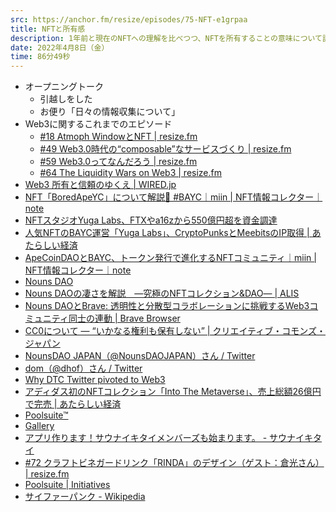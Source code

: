 ```yaml
---
src: https://anchor.fm/resize/episodes/75-NFT-e1grpaa
title: NFTと所有感
description: 1年前と現在のNFTへの理解を比べつつ、NFTを所有することの意味について話しました。
date: 2022年4月8日（金）
time: 86分49秒
---
```


- オープニングトーク
    - 引越しをした
    - お便り「日々の情報収集について」
- Web3に関するこれまでのエピソード
    - [#18 Atmoph WindowとNFT | resize.fm](https://resize.fm/ep/18-atmoph-window-and-nft)
    - [#49 Web3.0時代の“composable”なサービスづくり | resize.fm](https://resize.fm/ep/49-composable-services-in-web3)
    - [#59 Web3.0ってなんだろう | resize.fm](https://resize.fm/ep/59-what-is-web3)
    - [#64 The Liquidity Wars on Web3 | resize.fm](https://resize.fm/ep/64-the-liquidity-wars-on-web3)
- [Web3 所有と信頼のゆくえ | WIRED.jp](https://wired.jp/magazine/vol_44/)
- [NFT「BoredApeYC」について解説🐒 #BAYC｜miin | NFT情報コレクター｜note](https://note.com/miin_nft/n/nfeff1a80fb80)
- [NFTスタジオYuga Labs、FTXやa16zから550億円超を資金調達](https://coinpost.jp/?p=332789)
- [人気NFTのBAYC運営「Yuga Labs」、CryptoPunksとMeebitsのIP取得 | あたらしい経済](https://www.neweconomy.jp/posts/202431)
- [ApeCoinDAOとBAYC、トークン発行で進化するNFTコミュニティ｜miin | NFT情報コレクター｜note](https://note.com/miin_nft/n/n167e3d1b10c5)
- [Nouns DAO](https://nouns.wtf/)
- [Nouns DAOの凄さを解説　―究極のNFTコレクション&DAO― | ALIS](https://alis.to/kanerin/articles/K5x8wzmNVEkZ)
- [Nouns DAOとBrave: 透明性と分散型コラボレーションに挑戦するWeb3コミュニティ同士の連動 | Brave Browser](https://brave.com/ja/nouns-dao/)
- [CC0について ― “いかなる権利も保有しない” | クリエイティブ・コモンズ・ジャパン](https://creativecommons.jp/sciencecommons/aboutcc0/#:~:text=CC0%20%E3%81%A8%E3%81%AF%E3%80%81%E7%A7%91%E5%AD%A6%E8%80%85,%E3%81%A7%E3%81%8D%E3%82%8B%E3%82%88%E3%81%86%E3%81%AB%E3%81%AA%E3%82%8A%E3%81%BE%E3%81%99%E3%80%82)
- [NounsDAO JAPAN（@NounsDAOJAPAN）さん / Twitter](https://twitter.com/NounsDAOJAPAN)
- [dom（@dhof）さん / Twitter](https://twitter.com/dhof)
- [Why DTC Twitter pivoted to Web3](https://www.modernretail.co/startups/why-dtc-twitter-pivoted-to-web3/)
- [アディダス初のNFTコレクション「Into The Metaverse」、売上総額26億円で完売 | あたらしい経済](https://www.neweconomy.jp/posts/175739)
- [Poolsuite™](https://poolsuite.net/)
- [Gallery](https://gallery.so/members)
- [アプリ作ります！サウナイキタイメンバーズも始まります。 - サウナイキタイ](https://sauna-ikitai.com/app-yarimasu)
- [#72 クラフトビネガードリンク「RINDA」のデザイン（ゲスト：倉光さん） | resize.fm](https://resize.fm/ep/72-vinegar-drink-rinda)
- [Poolsuite | Initiatives](https://app.station.express/terminal/poolsuite/initiative-board)
- [サイファーパンク - Wikipedia](https://ja.wikipedia.org/wiki/%E3%82%B5%E3%82%A4%E3%83%95%E3%82%A1%E3%83%BC%E3%83%91%E3%83%B3%E3%82%AF)
